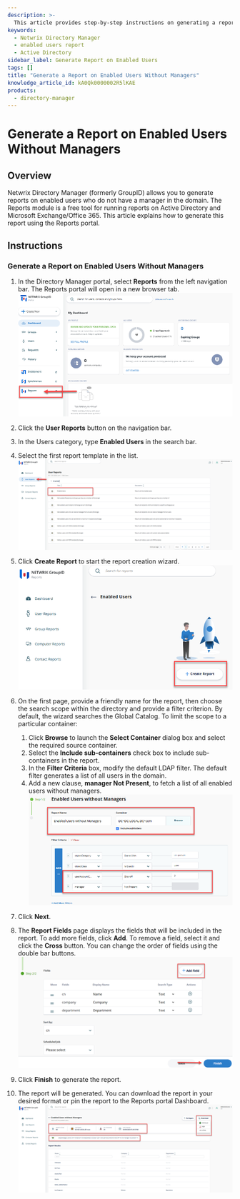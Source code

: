 ```yaml
---
description: >-
  This article provides step-by-step instructions on generating a report for enabled users without managers in Netwrix Directory Manager.
keywords:
  - Netwrix Directory Manager
  - enabled users report
  - Active Directory
sidebar_label: Generate Report on Enabled Users
tags: []
title: "Generate a Report on Enabled Users Without Managers"
knowledge_article_id: kA0Qk0000002R5lKAE
products:
  - directory-manager
---
```


# Generate a Report on Enabled Users Without Managers

## Overview

Netwrix Directory Manager (formerly GroupID) allows you to generate reports on enabled users who do not have a manager in the domain. The Reports module is a free tool for running reports on Active Directory and Microsoft Exchange/Office 365. This article explains how to generate this report using the Reports portal.

## Instructions

### Generate a Report on Enabled Users Without Managers

1. In the Directory Manager portal, select **Reports** from the left navigation bar. The Reports portal will open in a new browser tab.
   ![Reports portal in Directory Manager](./images/servlet_image_b4288b973d3e.png)

2. Click the **User Reports** button on the navigation bar.

3. In the Users category, type **Enabled Users** in the search bar.

4. Select the first report template in the list.
   ![Selecting Enabled Users report template](./images/servlet_image_73a87e888ba6.png)

5. Click **Create Report** to start the report creation wizard.
   ![Create Report wizard in Directory Manager](./images/servlet_image_50ec1f1005eb.png)

6. On the first page, provide a friendly name for the report, then choose the search scope within the directory and provide a filter criterion. By default, the wizard searches the Global Catalog. To limit the scope to a particular container:
   1. Click **Browse** to launch the **Select Container** dialog box and select the required source container.
   2. Select the **Include sub-containers** check box to include sub-containers in the report.
   3. In the **Filter Criteria** box, modify the default LDAP filter. The default filter generates a list of all users in the domain.
   4. Add a new clause, **manager Not Present**, to fetch a list of all enabled users without managers.
   ![Filter criteria for enabled users without managers](./images/servlet_image_d7588ec323eb.png)

7. Click **Next**.

8. The **Report Fields** page displays the fields that will be included in the report. To add more fields, click **Add**. To remove a field, select it and click the **Cross** button. You can change the order of fields using the double bar buttons.
   ![Report Fields page in Directory Manager](./images/servlet_image_79ee3f35bad1.png)

9. Click **Finish** to generate the report.

10. The report will be generated. You can download the report in your desired format or pin the report to the Reports portal Dashboard.
    ![Generated report on enabled users without managers](./images/servlet_image_c1786baac3a4.png)